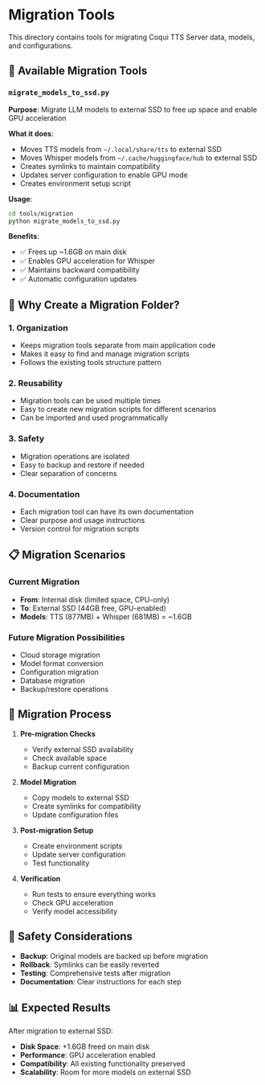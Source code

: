 # Migration Tools

This directory contains tools for migrating Coqui TTS Server data, models, and configurations.

## 📁 Available Migration Tools

### `migrate_models_to_ssd.py`
**Purpose**: Migrate LLM models to external SSD to free up space and enable GPU acceleration

**What it does**:
- Moves TTS models from `~/.local/share/tts` to external SSD
- Moves Whisper models from `~/.cache/huggingface/hub` to external SSD
- Creates symlinks to maintain compatibility
- Updates server configuration to enable GPU mode
- Creates environment setup script

**Usage**:
```bash
cd tools/migration
python migrate_models_to_ssd.py
```

**Benefits**:
- ✅ Frees up ~1.6GB on main disk
- ✅ Enables GPU acceleration for Whisper
- ✅ Maintains backward compatibility
- ✅ Automatic configuration updates

## 🎯 Why Create a Migration Folder?

### **1. Organization**
- Keeps migration tools separate from main application code
- Makes it easy to find and manage migration scripts
- Follows the existing tools structure pattern

### **2. Reusability**
- Migration tools can be used multiple times
- Easy to create new migration scripts for different scenarios
- Can be imported and used programmatically

### **3. Safety**
- Migration operations are isolated
- Easy to backup and restore if needed
- Clear separation of concerns

### **4. Documentation**
- Each migration tool can have its own documentation
- Clear purpose and usage instructions
- Version control for migration scripts

## 📋 Migration Scenarios

### **Current Migration**
- **From**: Internal disk (limited space, CPU-only)
- **To**: External SSD (44GB free, GPU-enabled)
- **Models**: TTS (877MB) + Whisper (681MB) = ~1.6GB

### **Future Migration Possibilities**
- Cloud storage migration
- Model format conversion
- Configuration migration
- Database migration
- Backup/restore operations

## 🔧 Migration Process

1. **Pre-migration Checks**
   - Verify external SSD availability
   - Check available space
   - Backup current configuration

2. **Model Migration**
   - Copy models to external SSD
   - Create symlinks for compatibility
   - Update configuration files

3. **Post-migration Setup**
   - Create environment scripts
   - Update server configuration
   - Test functionality

4. **Verification**
   - Run tests to ensure everything works
   - Check GPU acceleration
   - Verify model accessibility

## 🚨 Safety Considerations

- **Backup**: Original models are backed up before migration
- **Rollback**: Symlinks can be easily reverted
- **Testing**: Comprehensive tests after migration
- **Documentation**: Clear instructions for each step

## 📊 Expected Results

After migration to external SSD:
- **Disk Space**: +1.6GB freed on main disk
- **Performance**: GPU acceleration enabled
- **Compatibility**: All existing functionality preserved
- **Scalability**: Room for more models on external SSD 